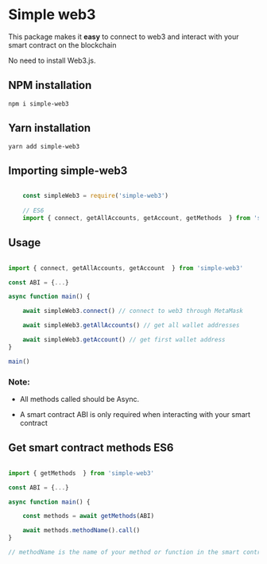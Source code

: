 # Simple web3

This package makes it **easy** to connect to web3 and interact with your smart contract on the blockchain

No need to install Web3.js.


## NPM installation

```npm i simple-web3```

## Yarn installation

```yarn add simple-web3```


## Importing simple-web3

``` javascript

    const simpleWeb3 = require('simple-web3')
    
    // ES6
    import { connect, getAllAccounts, getAccount, getMethods  } from 'simple-web3'

```


## Usage

```javascript

import { connect, getAllAccounts, getAccount  } from 'simple-web3'

const ABI = {...}

async function main() {

    await simpleWeb3.connect() // connect to web3 through MetaMask

    await simpleWeb3.getAllAccounts() // get all wallet addresses

    await simpleWeb3.getAccount() // get first wallet address
}

main()

```


### Note:

- All methods called should be Async.

- A smart contract ABI is only required when interacting with your smart contract


## Get smart contract methods ES6

``` javascript

import { getMethods  } from 'simple-web3'

const ABI = {...}

async function main() {

    const methods = await getMethods(ABI)

    await methods.methodName().call()
}

// methodName is the name of your method or function in the smart contract

```